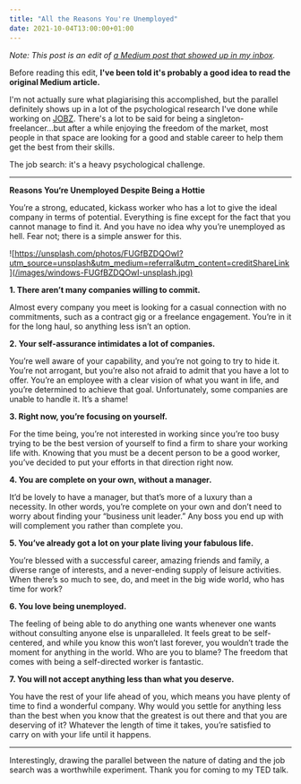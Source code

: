 ```yaml
---
title: "All the Reasons You're Unemployed"
date: 2021-10-04T13:00:00+01:00
---
```


*Note: This post is an edit of [a Medium post that showed up in my inbox](https://syarifahrasul.medium.com/reasons-you-re-single-despite-being-a-hottie-f3e7d2ccf910).*

Before reading this edit, **I've been told it's probably a good idea to read the original Medium article.**

I'm not actually sure what plagiarising this accomplished, but the parallel definitely shows up in a lot of the psychological research I've done while working on [JOBZ](https://getjobz.co). There's a lot to be said for being a singleton-freelancer...but after a while enjoying the freedom of the market, most people in that space are looking for a good and stable career to help them get the best from their skills. 

The job search: it's a heavy psychological challenge.

--------

**Reasons You‘re Unemployed Despite Being a Hottie**

You’re a strong, educated, kickass worker who has a lot to give the ideal company in terms of potential. Everything is fine except for the fact that you cannot manage to find it. And you have no idea why you’re unemployed as hell. Fear not; there is a simple answer for this.

![https://unsplash.com/photos/FUGfBZDQOwI?utm_source=unsplash&utm_medium=referral&utm_content=creditShareLink](/images/windows-FUGfBZDQOwI-unsplash.jpg)


**1. There aren’t many companies willing to commit.**

Almost every company you meet is looking for a casual connection with no commitments, such as a contract gig or a freelance engagement. You’re in it for the long haul, so anything less isn’t an option.

**2. Your self-assurance intimidates a lot of companies.**

You’re well aware of your capability, and you’re not going to try to hide it. You’re not arrogant, but you’re also not afraid to admit that you have a lot to offer. You’re an employee with a clear vision of what you want in life, and you’re determined to achieve that goal. Unfortunately, some companies are unable to handle it. It’s a shame!

**3. Right now, you’re focusing on yourself.**

For the time being, you’re not interested in working since you’re too busy trying to be the best version of yourself to find a firm to share your working life with. Knowing that you must be a decent person to be a good worker, you’ve decided to put your efforts in that direction right now.

**4. You are complete on your own, without a manager.**

It’d be lovely to have a manager, but that’s more of a luxury than a necessity. In other words, you’re complete on your own and don’t need to worry about finding your “business unit leader.” Any boss you end up with will complement you rather than complete you.

**5. You’ve already got a lot on your plate living your fabulous life.**

You’re blessed with a successful career, amazing friends and family, a diverse range of interests, and a never-ending supply of leisure activities. When there’s so much to see, do, and meet in the big wide world, who has time for work?

**6. You love being unemployed.**

The feeling of being able to do anything one wants whenever one wants without consulting anyone else is unparalleled. It feels great to be self-centered, and while you know this won’t last forever, you wouldn’t trade the moment for anything in the world. Who are you to blame? The freedom that comes with being a self-directed worker is fantastic.

**7. You will not accept anything less than what you deserve.**

You have the rest of your life ahead of you, which means you have plenty of time to find a wonderful company. Why would you settle for anything less than the best when you know that the greatest is out there and that you are deserving of it? Whatever the length of time it takes, you’re satisfied to carry on with your life until it happens.

--------

Interestingly, drawing the parallel between the nature of dating and the job search was a worthwhile experiment. Thank you for coming to my TED talk.

